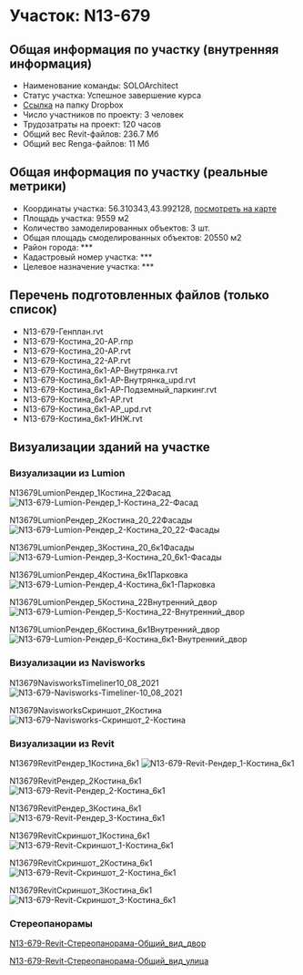 # Участок: N13-679
## Общая информация по участку (внутренняя информация)
+ Наименование команды: SOLOArchitect
+ Статус участка: Успешное завершение курса
+ [Ссылка](https://www.dropbox.com/sh/wvvgv1nw1iqred9/AACfjeYcWpTv_vWj56p2gaCfa/N13_679?dl=0) на папку Dropbox
+ Число участников по проекту: 3 человек
+ Трудозатраты на проект: 120 часов
+ Общий вес Revit-файлов: 236.7 Мб
+ Общий вес Renga-файлов: 11 Мб
## Общая информация по участку (реальные метрики)
+ Координаты участка: 56.310343,43.992128, [посмотреть на карте](yandex.ru/maps/47/nizhny-novgorod/?ll=56.310343%2C43.992128&z=19)
+ Площадь участка: 9559 м2
+ Количество замоделированных объектов: 3 шт.
+ Общая площадь смоделированных объектов: 20550 м2
+ Район города: *** 
+ Кадастровый номер участка: *** 
+ Целевое назначение участка: *** 
## Перечень подготовленных файлов (только список)
+ N13-679-Генплан.rvt
+ N13-679-Костина_20-АР.rnp
+ N13-679-Костина_20-АР.rvt
+ N13-679-Костина_22-АР.rvt
+ N13-679-Костина_6к1-АР-Внутрянка.rvt
+ N13-679-Костина_6к1-АР-Внутрянка_upd.rvt
+ N13-679-Костина_6к1-АР-Подземный_паркинг.rvt
+ N13-679-Костина_6к1-АР.rvt
+ N13-679-Костина_6к1-АР_upd.rvt
+ N13-679-Костина_6к1-ИНЖ.rvt
## Визуализации зданий на участке
### Визуализации из Lumion
N13679LumionРендер_1Костина_22Фасад
![N13-679-Lumion-Рендер_1-Костина_22-Фасад](/Images/N13_679/N13-679-Lumion-Рендер_1-Костина_22-Фасад_Compressed.jpg)

N13679LumionРендер_2Костина_20_22Фасады
![N13-679-Lumion-Рендер_2-Костина_20_22-Фасады](/Images/N13_679/N13-679-Lumion-Рендер_2-Костина_20_22-Фасады_Compressed.jpg)

N13679LumionРендер_3Костина_20_6к1Фасады
![N13-679-Lumion-Рендер_3-Костина_20_6к1-Фасады](/Images/N13_679/N13-679-Lumion-Рендер_3-Костина_20_6к1-Фасады_Compressed.jpg)

N13679LumionРендер_4Костина_6к1Парковка
![N13-679-Lumion-Рендер_4-Костина_6к1-Парковка](/Images/N13_679/N13-679-Lumion-Рендер_4-Костина_6к1-Парковка_Compressed.jpg)

N13679LumionРендер_5Костина_22Внутренний_двор
![N13-679-Lumion-Рендер_5-Костина_22-Внутренний_двор](/Images/N13_679/N13-679-Lumion-Рендер_5-Костина_22-Внутренний_двор_Compressed.jpg)

N13679LumionРендер_6Костина_6к1Внутренний_двор
![N13-679-Lumion-Рендер_6-Костина_6к1-Внутренний_двор](/Images/N13_679/N13-679-Lumion-Рендер_6-Костина_6к1-Внутренний_двор_Compressed.jpg)

### Визуализации из Navisworks
N13679NavisworksTimeliner10_08_2021
![N13-679-Navisworks-Timeliner-10_08_2021](/Images/N13_679/N13-679-Navisworks-Timeliner-10_08_2021_Compressed.jpg)

N13679NavisworksСкриншот_2Костина
![N13-679-Navisworks-Скриншот_2-Костина](/Images/N13_679/N13-679-Navisworks-Скриншот_2-Костина_Compressed.jpg)

### Визуализации из Revit
N13679RevitРендер_1Костина_6к1
![N13-679-Revit-Рендер_1-Костина_6к1](/Images/N13_679/N13-679-Revit-Рендер_1-Костина_6к1_Compressed.jpg)

N13679RevitРендер_2Костина_6к1
![N13-679-Revit-Рендер_2-Костина_6к1](/Images/N13_679/N13-679-Revit-Рендер_2-Костина_6к1_Compressed.jpg)

N13679RevitРендер_3Костина_6к1
![N13-679-Revit-Рендер_3-Костина_6к1](/Images/N13_679/N13-679-Revit-Рендер_3-Костина_6к1_Compressed.jpg)

N13679RevitСкриншот_1Костина_6к1
![N13-679-Revit-Скриншот_1-Костина_6к1](/Images/N13_679/N13-679-Revit-Скриншот_1-Костина_6к1_Compressed.jpg)

N13679RevitСкриншот_2Костина_6к1
![N13-679-Revit-Скриншот_2-Костина_6к1](/Images/N13_679/N13-679-Revit-Скриншот_2-Костина_6к1_Compressed.jpg)

N13679RevitСкриншот_3Костина_6к1
![N13-679-Revit-Скриншот_3-Костина_6к1](/Images/N13_679/N13-679-Revit-Скриншот_3-Костина_6к1_Compressed.jpg)

### Стереопанорамы
[N13-679-Revit-Стереопанорама-Общий_вид_двор](https://pano.autodesk.com/pano.html?url=jpgs/05084edb-21c7-4d8e-9f18-516a95822f49&version=2)

[N13-679-Revit-Стереопанорама-Общий_вид_улица](https://pano.autodesk.com/pano.html?url=jpgs/c8236a09-a4b7-432a-9a97-217ae2b3ae98&version=2)

